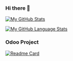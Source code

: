 ### Hi there 👋

[![My GitHub Stats](https://github-readme-stats.vercel.app/api/?username=shurshilov&count_private=true&theme=tokyonight&showicons=true)]()

[![My GitHub Language Stats](https://github-readme-stats.vercel.app/api/top-langs/?username=shurshilov&langs_count=5&theme=tokyonight)]()
### **Odoo** Project
[![Readme Card](https://github-readme-stats.vercel.app/api/pin/?username=shurshilov&repo=odoo&theme=dark&hide_border=true&bg_color=444444)](https://github.com/shurshilov/odoo)

<!--
**shurshilov/shurshilov** is a ✨ _special_ ✨ repository because its `README.md` (this file) appears on your GitHub profile.

Here are some ideas to get you started:

- 🔭 I’m currently working on ...
- 🌱 I’m currently learning ...
- 👯 I’m looking to collaborate on ...
- 🤔 I’m looking for help with ...
- 💬 Ask me about ...
- 📫 How to reach me: ...
- 😄 Pronouns: ...
- ⚡ Fun fact: ...
-->
